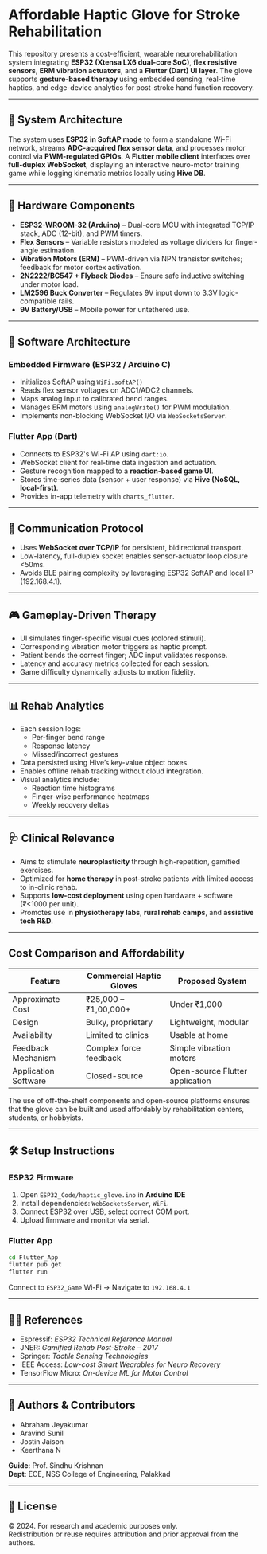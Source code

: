 # Affordable Haptic Glove for Stroke Rehabilitation

This repository presents a cost-efficient, wearable neurorehabilitation system integrating **ESP32 (Xtensa LX6 dual-core SoC)**, **flex resistive sensors**, **ERM vibration actuators**, and a **Flutter (Dart) UI layer**. The glove supports **gesture-based therapy** using embedded sensing, real-time haptics, and edge-device analytics for post-stroke hand function recovery.

---

## 🧠 System Architecture

The system uses **ESP32 in SoftAP mode** to form a standalone Wi-Fi network, streams **ADC-acquired flex sensor data**, and processes motor control via **PWM-regulated GPIOs**. A **Flutter mobile client** interfaces over **full-duplex WebSocket**, displaying an interactive neuro-motor training game while logging kinematic metrics locally using **Hive DB**.

---

## 🔩 Hardware Components

- **ESP32-WROOM-32 (Arduino)** – Dual-core MCU with integrated TCP/IP stack, ADC (12-bit), and PWM timers.
- **Flex Sensors** – Variable resistors modeled as voltage dividers for finger-angle estimation.
- **Vibration Motors (ERM)** – PWM-driven via NPN transistor switches; feedback for motor cortex activation.
- **2N2222/BC547 + Flyback Diodes** – Ensure safe inductive switching under motor load.
- **LM2596 Buck Converter** – Regulates 9V input down to 3.3V logic-compatible rails.
- **9V Battery/USB** – Mobile power for untethered use.

---

## 📱 Software Architecture

### Embedded Firmware (ESP32 / Arduino C)
- Initializes SoftAP using `WiFi.softAP()`
- Reads flex sensor voltages on ADC1/ADC2 channels.
- Maps analog input to calibrated bend ranges.
- Manages ERM motors using `analogWrite()` for PWM modulation.
- Implements non-blocking WebSocket I/O via `WebSocketsServer`.

### Flutter App (Dart)
- Connects to ESP32's Wi-Fi AP using `dart:io`.
- WebSocket client for real-time data ingestion and actuation.
- Gesture recognition mapped to a **reaction-based game UI**.
- Stores time-series data (sensor + user response) via **Hive (NoSQL, local-first)**.
- Provides in-app telemetry with `charts_flutter`.

---

## 🔁 Communication Protocol

- Uses **WebSocket over TCP/IP** for persistent, bidirectional transport.
- Low-latency, full-duplex socket enables sensor-actuator loop closure <50ms.
- Avoids BLE pairing complexity by leveraging ESP32 SoftAP and local IP (192.168.4.1).

---

## 🎮 Gameplay-Driven Therapy

- UI simulates finger-specific visual cues (colored stimuli).
- Corresponding vibration motor triggers as haptic prompt.
- Patient bends the correct finger; ADC input validates response.
- Latency and accuracy metrics collected for each session.
- Game difficulty dynamically adjusts to motion fidelity.

---

## 📊 Rehab Analytics

- Each session logs:
  - Per-finger bend range
  - Response latency
  - Missed/incorrect gestures
- Data persisted using Hive’s key-value object boxes.
- Enables offline rehab tracking without cloud integration.
- Visual analytics include:
  - Reaction time histograms
  - Finger-wise performance heatmaps
  - Weekly recovery deltas

---

## 🩺 Clinical Relevance

- Aims to stimulate **neuroplasticity** through high-repetition, gamified exercises.
- Optimized for **home therapy** in post-stroke patients with limited access to in-clinic rehab.
- Supports **low-cost deployment** using open hardware + software (₹<1000 per unit).
- Promotes use in **physiotherapy labs**, **rural rehab camps**, and **assistive tech R&D**.

---


## Cost Comparison and Affordability

| Feature                       | Commercial Haptic Gloves          | Proposed System                |
|------------------------------|----------------------------------|-------------------------------|
| Approximate Cost             | ₹25,000 – ₹1,00,000+              | Under ₹1,000                  |
| Design                       | Bulky, proprietary                | Lightweight, modular          |
| Availability                 | Limited to clinics                | Usable at home                |
| Feedback Mechanism           | Complex force feedback            | Simple vibration motors       |
| Application Software         | Closed-source                     | Open-source Flutter application |

The use of off-the-shelf components and open-source platforms ensures that the glove can be built and used affordably by rehabilitation centers, students, or hobbyists.


---
## 🛠 Setup Instructions

### ESP32 Firmware

1. Open `ESP32_Code/haptic_glove.ino` in **Arduino IDE**
2. Install dependencies: `WebSocketsServer`, `WiFi`.
3. Connect ESP32 over USB, select correct COM port.
4. Upload firmware and monitor via serial.

### Flutter App

```bash
cd Flutter_App
flutter pub get
flutter run
```
Connect to `ESP32_Game` Wi-Fi → Navigate to `192.168.4.1`

---

## 👨‍🔬 References

- Espressif: *ESP32 Technical Reference Manual*  
- JNER: *Gamified Rehab Post-Stroke – 2017*  
- Springer: *Tactile Sensing Technologies*  
- IEEE Access: *Low-cost Smart Wearables for Neuro Recovery*  
- TensorFlow Micro: *On-device ML for Motor Control*

---

## 👥 Authors & Contributors

- Abraham Jeyakumar  
- Aravind Sunil  
- Jostin Jaison  
- Keerthana N  

**Guide**: Prof. Sindhu Krishnan  
**Dept**: ECE, NSS College of Engineering, Palakkad

---

## 📄 License

© 2024. For research and academic purposes only.  
Redistribution or reuse requires attribution and prior approval from the authors.
